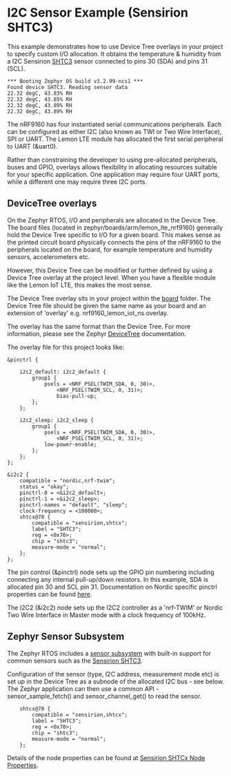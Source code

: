 # I2C Sensor Example (Sensirion SHTC3)

This example demonstrates how to use Device Tree overlays in your project to specify custom I/O allocation. It obtains the temperature & humidity from a I2C Sensirion [SHTC3](https://sensirion.com/products/catalog/SHTC3/) sensor connected to pins 30 (SDA) and pins 31 (SCL). 

```
*** Booting Zephyr OS build v3.2.99-ncs1 ***
Found device SHTC3. Reading sensor data
22.32 degC, 43.83% RH
22.32 degC, 43.85% RH
22.32 degC, 43.89% RH
22.32 degC, 43.89% RH
```

The nRF9160 has four instantiated serial communications peripherals. Each can be configured as either I2C (also known as TWI or Two Wire Interface), SPI or UART. The Lemon LTE module has allocated the first serial peripheral to UART (&uart0). 

Rather than constraining the developer to using pre-allocated peripherals, buses and GPIO, overlays allows flexibility in allocating resources suitable for your specific application. One application may require four UART ports, while a different one may require three I2C ports.

## DeviceTree overlays

On the Zephyr RTOS, I/O and peripherals are allocated in the Device Tree. The board files (located in zephyr/boards/arm/lemon_lte_nrf9160) generally hold the Device Tree specific to I/O for a given board. This makes sense as the printed circuit board physically connects the pins of the nRF9160 to the peripherals located on the board, for example temperature and humidity sensors, accelerometers etc. 

However, this Device Tree can be modified or further defined by using a Device Tree overlay at the project level. When you have a flexible module like the Lemon IoT LTE, this makes the most sense.

The Device Tree overlay sits in your project within the [board](https://github.com/aaron-mohtar-co/Lemon-IoT-LTE-nrf9160/tree/main/Examples/i2c_sensor/boards) folder. The Device Tree file should be given the same name as your board and an extension of 'overlay' e.g. nrf9160_lemon_iot_ns.overlay.

The overlay has the same format than the Device Tree. For more information, please see the Zephyr [DeviceTree](https://docs.zephyrproject.org/latest/guides/dts/index.html) documentation.

The overlay file for this project looks like:

```
&pinctrl {

	i2c2_default: i2c2_default {
		group1 {
			psels = <NRF_PSEL(TWIM_SDA, 0, 30)>,
				<NRF_PSEL(TWIM_SCL, 0, 31)>;
				bias-pull-up;
		};
	};

	i2c2_sleep: i2c2_sleep {
		group1 {
			psels = <NRF_PSEL(TWIM_SDA, 0, 30)>,
				<NRF_PSEL(TWIM_SCL, 0, 31)>;
			low-power-enable;
		};
	};
};

&i2c2 {
	compatible = "nordic,nrf-twim";
	status = "okay";
	pinctrl-0 = <&i2c2_default>;
	pinctrl-1 = <&i2c2_sleep>;
	pinctrl-names = "default", "sleep";
	clock-frequency = <100000>;
	shtcx@70 {
		compatible = "sensirion,shtcx";
		label = "SHTC3";
		reg = <0x70>;
		chip = "shtc3";
		measure-mode = "normal";
	};
};
```

The pin control (&pinctrl) node sets up the GPIO pin numbering including connecting any internal pull-up/down resistors. In this example, SDA is allocated pin 30 and SCL pin 31. Documentation on Nordic specific pinctrl properties can be found [here](https://developer.nordicsemi.com/nRF_Connect_SDK/doc/latest/nrf/ug_pinctrl.html).

The I2C2 (&i2c2) node sets up the I2C2 controller as a 'nrf-TWIM' or Nordic Two Wire Interface in Master mode with a clock frequency of 100kHz. 

## Zephyr Sensor Subsystem

The Zephyr RTOS includes a [sensor subsystem](https://docs.zephyrproject.org/latest/hardware/peripherals/sensor.html) with built-in support for common sensors such as the [Sensirion SHTC3](https://sensirion.com/products/catalog/SHTC3/).  

Configuration of the sensor (type, I2C address, measurement mode etc) is set up in the Device Tree as a subnode of the allocated I2C bus - see below. The Zephyr application can then use a common API - sensor_sample_fetch() and sensor_channel_get() to read the sensor.

```
	shtcx@70 {
		compatible = "sensirion,shtcx";
		label = "SHTC3";
		reg = <0x70>;
		chip = "shtc3";
		measure-mode = "normal";
	};
```

Details of the node properties can be found at [Sensirion SHTCx Node Properties](https://docs.zephyrproject.org/3.0.0/reference/devicetree/bindings/sensor/sensirion%2Cshtcx.html).

